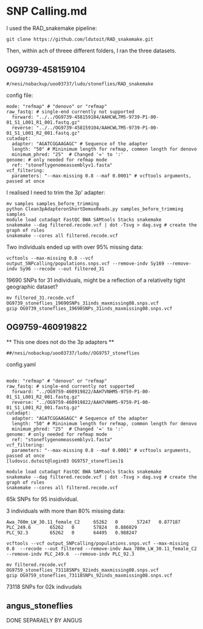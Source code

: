 # SNP Calling.md 

I used the RAD_snakemake pipeline:

```
git clone https://github.com/ldutoit/RAD_snakemake.git
```

Then, within ach of threee different folders, I ran the three datasets.



## OG9739-458159104 

```
#/nesi/nobackup/uoo03737/ludo/stoneflies/RAD_snakemake
```

config file:
```
mode: "refmap" # "denovo" or "refmap"
raw_fastq: # single-end currently not supported
  forward: "../../OG9739-458159104/AAHCWL7M5-9739-P1-00-01_S1_L001_R1_001.fastq.gz"
  reverse: "../../OG9739-458159104/AAHCWL7M5-9739-P1-00-01_S1_L001_R2_001.fastq.gz"
cutadapt:
  adapter: "AGATCGGAAGAGC" # Sequence of the adapter
  length: "50" # Mininimum length for refmap, common length for denovo
  minimum_phred: "25"  # Changed '=' to ':'
genome: # only needed for refmap mode
  ref: "stoneflygenomeassemblyv1.fasta"
vcf_filtering:
  parameters: "--max-missing 0.8 --maf 0.0001" # vcftools arguments, passed at once
```

I realised I need to trim the 3p' adapter:

```
mv samples samples_before_trimming
python Clean3pAdapteronShortDemuxReads.py samples_before_trimming samples
module load cutadapt FastQC BWA SAMtools Stacks snakemake
snakemake --dag filtered.recode.vcf | dot -Tsvg > dag.svg # create the graph of rules 
snakemake --cores all filtered.recode.vcf
```

Two individuals ended up with over 95% missing data:

```
vcftools --max-missing 0.8 --vcf  output_SNPcalling/populations.snps.vcf --remove-indv Sy169 --remove-indv Sy96 --recode --out filtered_31

```
19690 SNPs for 31 individuals, might be a reflection of a relativelty tight geographic dataset?

```
mv filtered_31.recode.vcf  OG9739_stoneflies_19690SNPs_31inds_maxmissing08.snps.vcf
gzip OG9739_stoneflies_19690SNPs_31inds_maxmissing08.snps.vcf
```


## OG9759-460919822
** This one does not do the 3p adapters **
```
##/nesi/nobackup/uoo03737/ludo//OG9757_stoneflies
```
config.yaml
```

mode: "refmap" # "denovo" or "refmap"
raw_fastq: # single-end currently not supported
  forward: "../OG9759-460919822/AAH7VNHM5-9759-P1-00-01_S1_L001_R2_001.fastq.gz"
  reverse: "../OG9759-460919822/AAH7VNHM5-9759-P1-00-01_S1_L001_R2_001.fastq.gz"
cutadapt:
  adapter: "AGATCGGAAGAGC" # Sequence of the adapter
  length: "50" # Mininimum length for refmap, common length for denovo
  minimum_phred: "25"  # Changed '=' to ':'
genome: # only needed for refmap mode
  ref: "stoneflygenomeassemblyv1.fasta"
vcf_filtering:
  parameters: "--max-missing 0.8 --maf 0.0001" # vcftools arguments, passed at once
[ludovic.dutoit@login03 OG9757_stoneflies]$ 
```


```
module load cutadapt FastQC BWA SAMtools Stacks snakemake
snakemake --dag filtered.recode.vcf | dot -Tsvg > dag.svg # create the graph of rules 
snakemake --cores all filtered.recode.vcf
```
65k SNPs for 95 insidividual.

3 individuals with more than 80% missing data:

```
Awa_780m_LW_30.11_female_C2     65262   0       57247   0.877187
PLC_249.6       65262   0       57824   0.886029
PLC_92.3        65262   0       64495   0.988247
```
```
vcftools --vcf output_SNPcalling/populations.snps.vcf --max-missing 0.8  --recode --out filtered --remove-indv Awa_780m_LW_30.11_female_C2  --remove-indv PLC_249.6  --remove-indv PLC_92.3
```

```
mv filtered.recode.vcf  OG9759_stoneflies_73118SNPs_92inds_maxmissing08.snps.vcf
gzip OG9759_stoneflies_73118SNPs_92inds_maxmissing08.snps.vcf
```
73118 SNPs for 02k indivudals

## angus_stoneflies

DONE SEPARAELY BY ANGUS
